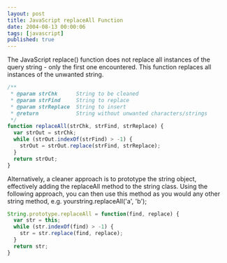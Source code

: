 ```yaml
---
layout: post
title: JavaScript replaceAll Function
date: 2004-08-13 00:00:06
tags: [javascript]
published: true
---
```


The JavaScript replace() function does not replace all instances of the query string - only the 
first one encountered. This function replaces all instances of the unwanted string.

```javascript
/**
 * @param strChk      String to be cleaned
 * @param strFind     String to replace
 * @param strReplace  String to insert
 * @return            String without unwanted characters/strings
 */
function replaceAll(strChk, strFind, strReplace) {
  var strOut = strChk;
  while (strOut.indexOf(strFind) > -1) {
    strOut = strOut.replace(strFind, strReplace);
  }
  return strOut;
}
```

Alternatively, a cleaner approach is to prototype the string object, effectively adding the 
replaceAll method to the string class. Using the following approach, you can then use this 
method as you would any other string method, e.g. yourstring.replaceAll('a', 'b');

```javascript
String.prototype.replaceAll = function(find, replace) {
  var str = this;
  while (str.indexOf(find) > -1) {
    str = str.replace(find, replace);
  }
  return str;
}
```
